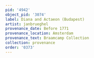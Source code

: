 ```yaml
---
pid: '4942'
object_pid: '3074'
label: Diana and Actaeon (Budapest)
artist: janbrueghel
provenance_date: Before 1771
provenance_location: Amsterdam
provenance_text: Braamcamp Collection
collection: provenance
order: '0373'
---
```

